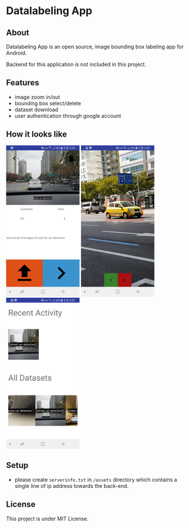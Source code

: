 # Datalabeling App
## About
Datalabeling App is an open source, image bounding box labeling app for Android.

Backend for this application is not included in this project.

## Features
- image zoom in/out
- bounding box select/delete
- dataset download
- user authentication through google account

## How it looks like
<img src="screenshots/Screenshot_20180210-175941.png" width="200" style="white-space:nowrap;">
<img src="screenshots/Screenshot_20180210-175953.png" width="200" style="white-space:nowrap;">
<img src="screenshots/Screenshot_20180210-180207.png" width="200" style="white-space:nowrap;">

## Setup
- please create `serverinfo.txt` in `/assets` directory which contains a single line of ip address towards the back-end.


## License
This project is under MIT License.
